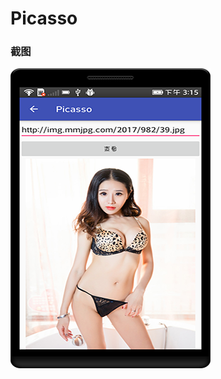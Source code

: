 # Picasso

### 截图
![截图](https://github.com/BruceAnda/HMAndroid/blob/master/screenshot/day04/pic/pic5.png)